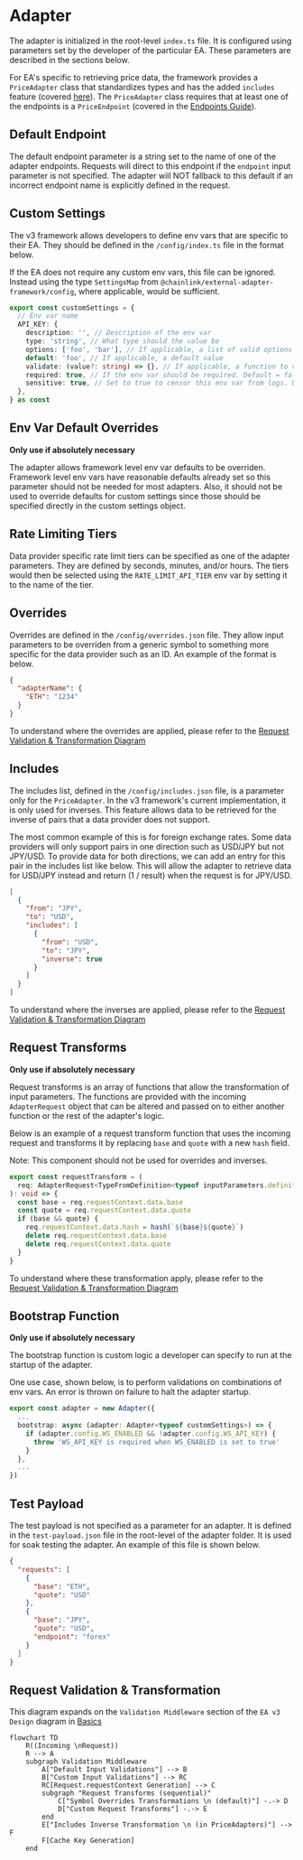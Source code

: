 # Adapter

The adapter is initialized in the root-level `index.ts` file. It is configured using parameters set by the developer of the particular EA. These parameters are described in the sections below.

For EA's specific to retrieving price data, the framework provides a `PriceAdapter` class that standardizes types and has the added `includes` feature (covered [here](#includes)). The `PriceAdapter` class requires that at least one of the endpoints is a `PriceEndpoint` (covered in the [Endpoints Guide](./endpoints.md)).

## Default Endpoint

The default endpoint parameter is a string set to the name of one of the adapter endpoints. Requests will direct to this endpoint if the `endpoint` input parameter is not specified. The adapter will NOT fallback to this default if an incorrect endpoint name is explicitly defined in the request.

## Custom Settings

The v3 framework allows developers to define env vars that are specific to their EA. They should be defined in the `/config/index.ts` file in the format below.

If the EA does not require any custom env vars, this file can be ignored. Instead using the type `SettingsMap` from `@chainlink/external-adapter-framework/config`, where applicable, would be sufficient.

```typescript
export const customSettings = {
  // Env var name
  API_KEY: {
    description: '', // Description of the env var
    type: 'string', // What type should the value be
    options: ['foo', 'bar'], // If applicable, a list of valid options this env var could be set to
    default: 'foo', // If applicable, a default value
    validate: (value?: string) => {}, // If applicable, a function to validate the env var value. Return an error message for a failed validation, or undefined if it passes.
    required: true, // If the env var should be required. Default = false
    sensitive: true, // Set to true to censor this env var from logs. Default = false
  },
} as const
```

## Env Var Default Overrides

**Only use if absolutely necessary**

The adapter allows framework level env var defaults to be overriden. Framework level env vars have reasonable defaults already set so this parameter should not be needed for most adapters. Also, it should not be used to override defaults for custom settings since those should be specified directly in the custom settings object.

## Rate Limiting Tiers

Data provider specific rate limit tiers can be specified as one of the adapter parameters. They are defined by seconds, minutes, and/or hours. The tiers would then be selected using the `RATE_LIMIT_API_TIER` env var by setting it to the name of the tier.

## Overrides

Overrides are defined in the `/config/overrides.json` file. They allow input parameters to be overriden from a generic symbol to something more specific for the data provider such as an ID. An example of the format is below.

```json
{
  "adapterName": {
    "ETH": "1234"
  }
}
```

To understand where the overrides are applied, please refer to the [Request Validation & Transformation Diagram](#request-validation--transformation)

## Includes

The includes list, defined in the `/config/includes.json` file, is a parameter only for the `PriceAdapter`. In the v3 framework's current implementation, it is only used for inverses. This feature allows data to be retrieved for the inverse of pairs that a data provider does not support.

The most common example of this is for foreign exchange rates. Some data providers will only support pairs in one direction such as USD/JPY but not JPY/USD. To provide data for both directions, we can add an entry for this pair in the includes list like below. This will allow the adapter to retrieve data for USD/JPY instead and return (1 / result) when the request is for JPY/USD.

```json
[
  {
    "from": "JPY",
    "to": "USD",
    "includes": [
      {
        "from": "USD",
        "to": "JPY",
        "inverse": true
      }
    ]
  }
]
```

To understand where the inverses are applied, please refer to the [Request Validation & Transformation Diagram](#request-validation--transformation)

## Request Transforms

**Only use if absolutely necessary**

Request transforms is an array of functions that allow the transformation of input parameters. The functions are provided with the incoming `AdapterRequest` object that can be altered and passed on to either another function or the rest of the adapter's logic.

Below is an example of a request transform function that uses the incoming request and transforms it by replacing `base` and `quote` with a new `hash` field.

Note: This component should not be used for overrides and inverses.

```typescript
export const requestTransform = (
  req: AdapterRequest<TypeFromDefinition<typeof inputParameters.definition>>,
): void => {
  const base = req.requestContext.data.base
  const quote = req.requestContext.data.quote
  if (base && quote) {
    req.requestContext.data.hash = hash(`${base}${quote}`)
    delete req.requestContext.data.base
    delete req.requestContext.data.quote
  }
}
```

To understand where these transformation apply, please refer to the [Request Validation & Transformation Diagram](#request-validation--transformation)

## Bootstrap Function

**Only use if absolutely necessary**

The bootstrap function is custom logic a developer can specify to run at the startup of the adapter.

One use case, shown below, is to perform validations on combinations of env vars. An error is thrown on failure to halt the adapter startup.

```typescript
export const adapter = new Adapter({
  ...
  bootstrap: async (adapter: Adapter<typeof customSettings>) => {
    if (adapter.config.WS_ENABLED && !adapter.config.WS_API_KEY) {
      throw 'WS_API_KEY is required when WS_ENABLED is set to true'
    }
  },
  ...
})
```

## Test Payload

The test payload is not specified as a parameter for an adapter. It is defined in the `test-payload.json` file in the root-level of the adapter folder. It is used for soak testing the adapter. An example of this file is shown below.

```json
{
  "requests": [
    {
      "base": "ETH",
      "quote": "USD"
    },
    {
      "base": "JPY",
      "quote": "USD",
      "endpoint": "forex"
    }
  ]
}
```

## Request Validation & Transformation

This diagram expands on the `Validation Middleware` section of the `EA v3 Design` diagram in [Basics](../basics.md/#ea-v3-design)

```mermaid
flowchart TD
    R((Incoming \nRequest))
    R --> A
    subgraph Validation Middleware
        A["Default Input Validations"] --> B
        B["Custom Input Validations"] --> RC
        RC[Request.requestContext Generation] --> C
        subgraph "Request Transforms (sequential)"
            C["Symbol Overrides Transformations \n (default)"] -.-> D
            D["Custom Request Transforms"] -.-> E
        end
        E["Includes Inverse Transformation \n (in PriceAdapters)"] --> F
        F[Cache Key Generation]
    end
```
